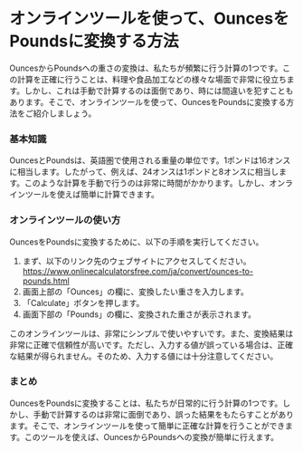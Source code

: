 オンラインツールを使って、OuncesをPoundsに変換する方法
=================================

OuncesからPoundsへの重さの変換は、私たちが頻繁に行う計算の1つです。この計算を正確に行うことは、料理や食品加工などの様々な場面で非常に役立ちます。しかし、これは手動で計算するのは面倒であり、時には間違いを犯すこともあります。そこで、オンラインツールを使って、OuncesをPoundsに変換する方法をご紹介しましょう。

### 基本知識

OuncesとPoundsは、英語圏で使用される重量の単位です。1ポンドは16オンスに相当します。したがって、例えば、24オンスは1ポンドと8オンスに相当します。このような計算を手動で行うのは非常に時間がかかります。しかし、オンラインツールを使えば簡単に計算できます。

### オンラインツールの使い方

OuncesをPoundsに変換するために、以下の手順を実行してください。

1. まず、以下のリンク先のウェブサイトにアクセスしてください。<https://www.onlinecalculatorsfree.com/ja/convert/ounces-to-pounds.html>
2. 画面上部の「Ounces」の欄に、変換したい重さを入力します。
3. 「Calculate」ボタンを押します。
4. 画面下部の「Pounds」の欄に、変換された重さが表示されます。

このオンラインツールは、非常にシンプルで使いやすいです。また、変換結果は非常に正確で信頼性が高いです。ただし、入力する値が誤っている場合は、正確な結果が得られません。そのため、入力する値には十分注意してください。

### まとめ

OuncesをPoundsに変換することは、私たちが日常的に行う計算の1つです。しかし、手動で計算するのは非常に面倒であり、誤った結果をもたらすことがあります。そこで、オンラインツールを使って簡単に正確な計算を行うことができます。このツールを使えば、OuncesからPoundsへの変換が簡単に行えます。